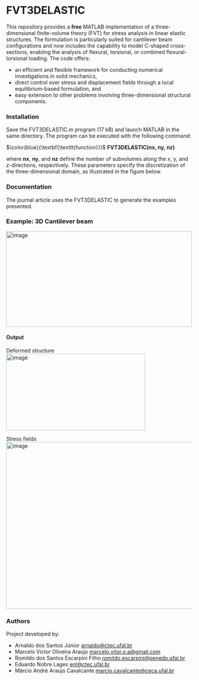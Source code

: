 # FVT3DELASTIC

This repository provides a **free** MATLAB implementation of a three-dimensional finite-volume theory (FVT) for stress analysis in linear elastic structures. The formulation is particularly suited for cantilever beam configurations and now includes the capability to model C-shaped cross-sections, enabling the analysis of flexural, torsional, or combined flexural-torsional loading. The code offers:

* an efficient and flexible framework for conducting numerical investigations in solid mechanics,
* direct control over stress and displacement fields through a local equilibrium-based formulation, and
* easy extension to other problems involving three-dimensional structural components.

### Installation

Save the FVT3DELASTIC.m program (17 kB) and launch MATLAB in the same directory. The program can be executed with the following command:

$\color{blue}{\textbf{\texttt{function}}}$ **FVT3DELASTIC(nx, ny, nz)**

where **nx**, **ny**, and **nz** define the number of subvolumes along the x, y, and z-directions, respectively. These parameters specify the discretization of the three-dimensional domain, as illustrated in the figure below.

### Documentation

The journal article uses the FVT3DELASTIC to generate the examples presented.

### Example: 3D Cantilever beam

<img width="501" height="258" alt="image" src="https://github.com/user-attachments/assets/56962135-65c7-44d0-ba56-1cc5c18a9910" />


#### Output

Deformed structure\
<img width="375" height="207" alt="image" src="https://github.com/user-attachments/assets/55c63898-61b3-42af-91ae-f9514570bcb1" />

Stress fields\
<img width="1180" height="450" alt="image" src="https://github.com/user-attachments/assets/1a826ba6-0fc4-4749-b6d4-4bfef5d56534" />


### Authors

Project developed by:

* Arnaldo dos Santos Júnior  arnaldo@ctec.ufal.br
* Marcelo Victor Oliveira Araujo marcelo.vitor.o.a@gmail.com
* Romildo dos Santos Escarpini Filho romildo.escarpini@penedo.ufal.br
* Eduardo Nobre Lages enl@ctec.ufal.br
* Márcio André Araujo Cavalcante marcio.cavalcante@ceca.ufal.br
